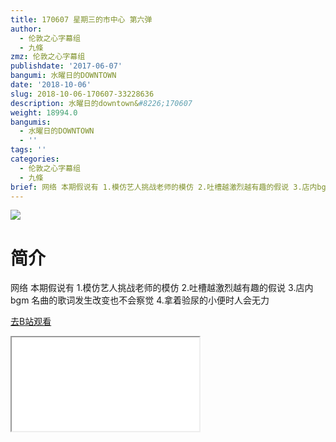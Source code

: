 ```yaml
---
title: 170607 星期三的市中心 第六弹
author:
  - 伦敦之心字幕组
  - 九條
zmz: 伦敦之心字幕组
publishdate: '2017-06-07'
bangumi: 水曜日的DOWNTOWN
date: '2018-10-06'
slug: 2018-10-06-170607-33228636
description: 水曜日的downtown&#8226;170607
weight: 18994.0
bangumis:
  - 水曜日的DOWNTOWN
  - ''
tags: ''
categories:
  - 伦敦之心字幕组
  - 九條
brief: 网络 本期假说有 1.模仿艺人挑战老师的模仿 2.吐槽越激烈越有趣的假说 3.店内bgm 名曲的歌词发生改变也不会察觉 4.拿着验尿的小便时人会无力
---
```

![](https://i.imgur.com/E5J5OJZ.jpg)
# 简介  
网络
本期假说有 1.模仿艺人挑战老师的模仿 2.吐槽越激烈越有趣的假说 3.店内bgm 名曲的歌词发生改变也不会察觉 4.拿着验尿的小便时人会无力  

[去B站观看](https://www.bilibili.com/video/av33228636/)
<div class ="resp-container"><iframe class="testiframe" src="//player.bilibili.com/player.html?aid=33228636"", scrolling="no", allowfullscreen="true" > </iframe></div> 

